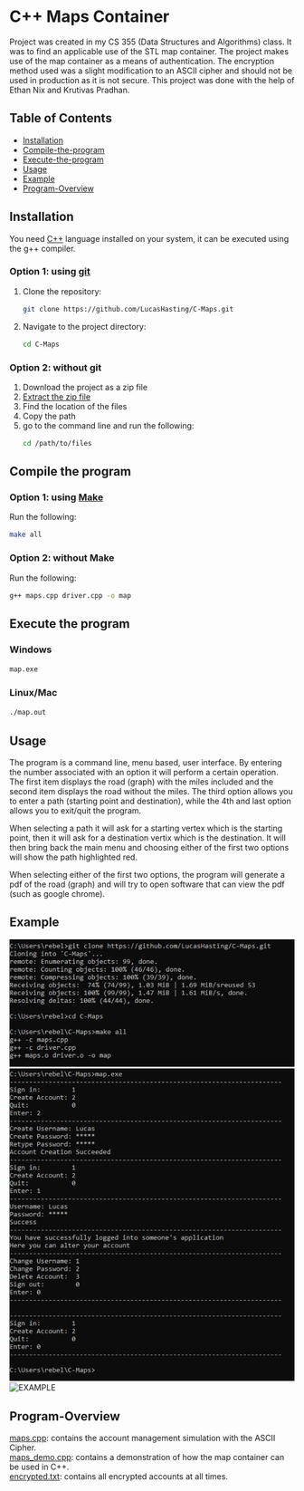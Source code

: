 # C++ Maps Container
Project was created in my CS 355 (Data Structures and Algorithms) class. It was to find an applicable use of the STL map container. The project makes use of the map container as a means of authentication. The encryption method used was a slight modification to an ASCII cipher and should not be used in production as it is not secure. This project was done with the help of Ethan Nix and Krutivas Pradhan.  

## Table of Contents

- [Installation](#installation)
- [Compile-the-program](#compile-the-program)
- [Execute-the-program](#execute-the-program)
- [Usage](#usage)
- [Example](#example)
- [Program-Overview](#program-overview)

## Installation

You need [C++](https://sourceforge.net/projects/mingw/) language installed on your system, it can be executed using the g++ compiler.

### Option 1: using [git](https://git-scm.com/downloads)
1. Clone the repository:

    ```sh
    git clone https://github.com/LucasHasting/C-Maps.git
    ```

2. Navigate to the project directory:

    ```sh
    cd C-Maps
    ```
    
### Option 2: without git
1. Download the project as a zip file
2. [Extract the zip file](https://www.wikihow.com/Unzip-a-File)
3. Find the location of the files
4. Copy the path
5. go to the command line and run the following:
   ```sh
   cd /path/to/files
   ```

## Compile the program

### Option 1: using [Make](https://www.gnu.org/software/make/)
Run the following:
```sh
make all
```

### Option 2: without Make
Run the following:
```sh
g++ maps.cpp driver.cpp -o map
```

## Execute the program

### Windows
```sh
map.exe
```

### Linux/Mac
```sh
./map.out
```

## Usage
The program is a command line, menu based, user interface. By entering the number associated with an option it will perform a certain operation. The first item displays the road (graph) with the miles included and the second item displays the road without the miles. The third option allows you to enter a path (starting point and destination), while the 4th and last option allows you to exit/quit the program.

When selecting a path it will ask for a starting vertex which is the starting point, then it will ask for a destination vertix which is the destination. It will then bring back the main menu and choosing either of the first two options will show the path highlighted red.

When selecting either of the first two options, the program will generate a pdf of the road (graph) and will try to open software that can view the pdf (such as google chrome).

## Example

![EXAMPLE](examples/example1.png)  
![EXAMPLE](examples/example2.png)  
![EXAMPLE](examples/example3.png)  

## Program-Overview
[maps.cpp](): contains the account management simulation with the ASCII Cipher.  
[maps_demo.cpp](): contains a demonstration of how the map container can be used in C++.  
[encrypted.txt](): contains all encrypted accounts at all times.  
